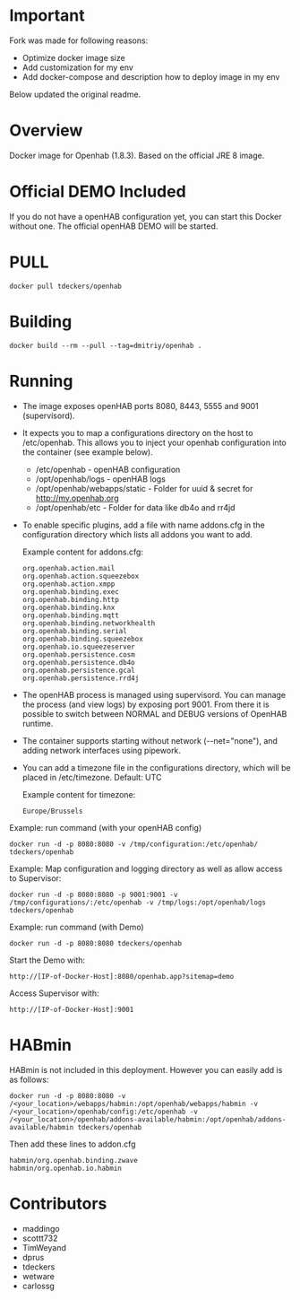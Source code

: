 # Important
Fork was made for following reasons:
* Optimize docker image size
* Add customization for my env
* Add docker-compose and description how to deploy image in my env

Below updated the original readme.

Overview
========

Docker image for Openhab (1.8.3). Based on the official JRE 8 image.


Official DEMO Included
========

If you do not have a openHAB configuration yet, you can start this Docker without one. The official openHAB DEMO will be started.

PULL
=======
```docker pull tdeckers/openhab```

Building
========

```
docker build --rm --pull --tag=dmitriy/openhab .
```

Running
=======

* The image exposes openHAB ports 8080, 8443, 5555 and 9001 (supervisord).
* It expects you to map a configurations directory on the host to /etc/openhab. This allows you to inject your openhab configuration into the container (see example below).
  * /etc/openhab - openHAB configuration
  * /opt/openhab/logs - openHAB logs
  * /opt/openhab/webapps/static - Folder for uuid & secret for http://my.openhab.org
  * /opt/openhab/etc - Folder for data like db4o and rr4jd
* To enable specific plugins, add a file with name addons.cfg in the configuration directory which lists all addons you want to add.

  Example content for addons.cfg:
  ```
  org.openhab.action.mail
  org.openhab.action.squeezebox
  org.openhab.action.xmpp
  org.openhab.binding.exec
  org.openhab.binding.http
  org.openhab.binding.knx
  org.openhab.binding.mqtt
  org.openhab.binding.networkhealth
  org.openhab.binding.serial
  org.openhab.binding.squeezebox
  org.openhab.io.squeezeserver
  org.openhab.persistence.cosm
  org.openhab.persistence.db4o
  org.openhab.persistence.gcal
  org.openhab.persistence.rrd4j
  ```

* The openHAB process is managed using supervisord.  You can manage the process (and view logs) by exposing port 9001. From there it is possible to switch between NORMAL and DEBUG versions of OpenHAB runtime.
* The container supports starting without network (--net="none"), and adding network interfaces using pipework.
* You can add a timezone file in the configurations directory, which will be placed in /etc/timezone. Default: UTC

  Example content for timezone:
  ```
  Europe/Brussels
  ```

Example: run command (with your openHAB config)
```
docker run -d -p 8080:8080 -v /tmp/configuration:/etc/openhab/ tdeckers/openhab
```


Example: Map configuration and logging directory as well as allow access to Supervisor:
```
docker run -d -p 8080:8080 -p 9001:9001 -v /tmp/configurations/:/etc/openhab -v /tmp/logs:/opt/openhab/logs tdeckers/openhab
```

Example: run command (with Demo)
```
docker run -d -p 8080:8080 tdeckers/openhab
```

Start the Demo with:
```
http://[IP-of-Docker-Host]:8080/openhab.app?sitemap=demo
```
Access Supervisor with:
```
http://[IP-of-Docker-Host]:9001
```


HABmin
=======

HABmin is not included in this deployment.  However you can easily add is as follows:
```
docker run -d -p 8080:8080 -v /<your_location>/webapps/habmin:/opt/openhab/webapps/habmin -v /<your_location>/openhab/config:/etc/openhab -v /<your_location>/openhab/addons-available/habmin:/opt/openhab/addons-available/habmin tdeckers/openhab
```

Then add these lines to addon.cfg
```
habmin/org.openhab.binding.zwave
habmin/org.openhab.io.habmin
```

Contributors
============
* maddingo
* scottt732
* TimWeyand
* dprus
* tdeckers
* wetware
* carlossg
